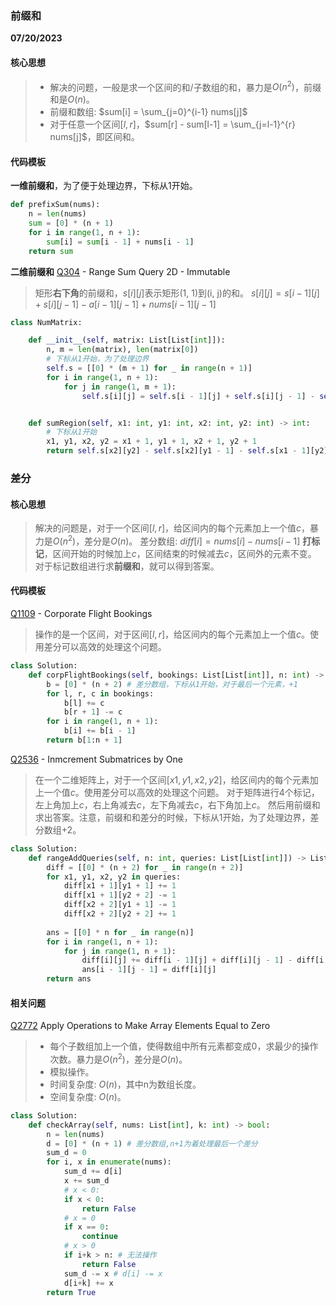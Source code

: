 ### 前缀和
**07/20/2023**

#### 核心思想
> - 解决的问题，一般是求一个区间的和/子数组的和，暴力是$`O(n^2)`$，前缀和是$`O(n)`$。
> - 前缀和数组: $`sum[i] = \sum_{j=0}^{i-1} nums[j]`$
> - 对于任意一个区间$`[l, r]`$，$`sum[r] - sum[l-1] = \sum_{j=l-1}^{r} nums[j]`$，即区间和。

#### 代码模板
**一维前缀和**，为了便于处理边界，下标从1开始。
```python
def prefixSum(nums):
    n = len(nums)
    sum = [0] * (n + 1)
    for i in range(1, n + 1):
        sum[i] = sum[i - 1] + nums[i - 1]
    return sum 
```

**二维前缀和**
[Q304] - Range Sum Query 2D - Immutable
> 矩形**右下角**的前缀和，$`s[i][j]`$表示矩形(1, 1)到(i, j)的和。
> $`s[i][j] = s[i-1][j] + s[i][j-1] - a[i-1][j-1] + nums[i-1][j-1]`$

```python
class NumMatrix:

    def __init__(self, matrix: List[List[int]]):
        n, m = len(matrix), len(matrix[0])
        # 下标从1开始，为了处理边界
        self.s = [[0] * (m + 1) for _ in range(n + 1)]
        for i in range(1, n + 1):
            for j in range(1, m + 1):
                self.s[i][j] = self.s[i - 1][j] + self.s[i][j - 1] - self.s[i - 1][j - 1] + matrix[i - 1][j - 1] 


    def sumRegion(self, x1: int, y1: int, x2: int, y2: int) -> int:
        # 下标从1开始
        x1, y1, x2, y2 = x1 + 1, y1 + 1, x2 + 1, y2 + 1
        return self.s[x2][y2] - self.s[x2][y1 - 1] - self.s[x1 - 1][y2] + self.s[x1 - 1][y1 - 1]
```

### 差分

#### 核心思想
> 解决的问题是，对于一个区间$`[l, r]`$，给区间内的每个元素加上一个值$`c`$，暴力是$`O(n^2)`$，差分是$`O(n)`$。
> 差分数组: $`diff[i] = nums[i] - nums[i-1]`$
> **打标记**，区间开始的时候加上$`c`$，区间结束的时候减去$`c`$，区间外的元素不变。
> 对于标记数组进行求**前缀和**，就可以得到答案。

#### 代码模板
[Q1109] - Corporate Flight Bookings
> 操作的是一个区间，对于区间$`[l, r]`$，给区间内的每个元素加上一个值$`c`$。使用差分可以高效的处理这个问题。
>
```python
class Solution:
    def corpFlightBookings(self, bookings: List[List[int]], n: int) -> List[int]:
        b = [0] * (n + 2) # 差分数组，下标从1开始，对于最后一个元素，+1
        for l, r, c in bookings:
            b[l] += c 
            b[r + 1] -= c 
        for i in range(1, n + 1):
            b[i] += b[i - 1]
        return b[1:n + 1]
```

[Q2536] - Inmcrement Submatrices by One
> 在一个二维矩阵上，对于一个区间$`[x1, y1, x2, y2]`$，给区间内的每个元素加上一个值$`c`$。使用差分可以高效的处理这个问题。
> 对于矩阵进行4个标记，左上角加上$`c`$，右上角减去$`c`$，左下角减去$`c`$，右下角加上$`c`$。
> 然后用前缀和求出答案。注意，前缀和和差分的时候，下标从1开始，为了处理边界，差分数组+2。
> 
```python
class Solution:
    def rangeAddQueries(self, n: int, queries: List[List[int]]) -> List[List[int]]:
        diff = [[0] * (n + 2) for _ in range(n + 2)]
        for x1, y1, x2, y2 in queries:
            diff[x1 + 1][y1 + 1] += 1
            diff[x1 + 1][y2 + 2] -= 1
            diff[x2 + 2][y1 + 1] -= 1
            diff[x2 + 2][y2 + 2] += 1
        
        ans = [[0] * n for _ in range(n)]
        for i in range(1, n + 1):
            for j in range(1, n + 1):
                diff[i][j] += diff[i - 1][j] + diff[i][j - 1] - diff[i - 1][j - 1]
                ans[i - 1][j - 1] = diff[i][j]
        return ans
```

#### 相关问题

[Q2772] Apply Operations to Make Array Elements Equal to Zero 
> - 每个子数组加上一个值，使得数组中所有元素都变成0，求最少的操作次数。暴力是$`O(n^2)`$，差分是$`O(n)`$。
> - 模拟操作。
> - 时间复杂度: $`O(n)`$，其中n为数组长度。
> - 空间复杂度: $`O(n)`$。


```python
class Solution:
    def checkArray(self, nums: List[int], k: int) -> bool:
        n = len(nums)
        d = [0] * (n + 1) # 差分数组,n+1为着处理最后一个差分
        sum_d = 0 
        for i, x in enumerate(nums):
            sum_d += d[i]
            x += sum_d 
            # x < 0:
            if x < 0:
                return False
            # x = 0
            if x == 0:
                continue 
            # x > 0
            if i+k > n: # 无法操作
                return False
            sum_d -= x # d[i] -= x 
            d[i+k] += x
        return True
```



[//]: #
  [Q304]: <https://leetcode.com/problems/range-sum-query-2d-immutable/>
  [Q1109]: <https://leetcode.com/problems/corporate-flight-bookings/>
  [Q2536]: <https://leetcode.com/problems/increment-submatrices-by-one/>
  [Q792]: <https://leetcode.com/problems/number-of-matching-subsequences/>
  [Q2772]: <https://leetcode.com/problems/apply-operations-to-make-all-array-elements-equal-to-zero/>